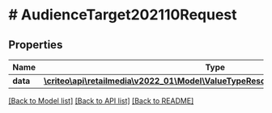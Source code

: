 # # AudienceTarget202110Request

## Properties

Name | Type | Description | Notes
------------ | ------------- | ------------- | -------------
**data** | [**\criteo\api\retailmedia\v2022_01\Model\ValueTypeResourceOfAudienceTarget202110**](ValueTypeResourceOfAudienceTarget202110.md) |  | [optional]

[[Back to Model list]](../../README.md#models) [[Back to API list]](../../README.md#endpoints) [[Back to README]](../../README.md)
